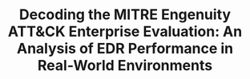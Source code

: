 ---
title: "Decoding the MITRE Engenuity ATT&CK Enterprise Evaluation: An Analysis of EDR Performance in Real-World Environments"
collection: publications
published: y
authors: Xiangmin Shen, Zhenyuan Li, Graham Burleigh, Lingzhi Wang, Yan Chen
permalink: https://arxiv.org/pdf/2401.15878
venue: Proceedings of the 19th ACM Asia Conference on Computer and Communications Security (AsiaCCS'24)
paper: https://dl.acm.org/doi/pdf/10.1145/3634737.3645012
code: https://github.com/LexusWang/CAPTAIN
---